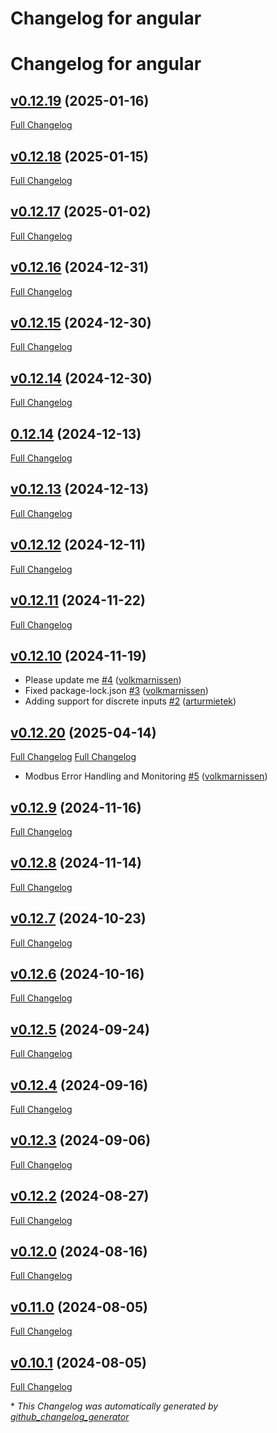 # Changelog for angular
# Changelog for angular

## [v0.12.19](https://github.com/volkmarnissen/angular/tree/v0.12.19) (2025-01-16)

[Full Changelog](https://github.com/volkmarnissen/angular/compare/v0.12.18...v0.12.19)

## [v0.12.18](https://github.com/volkmarnissen/angular/tree/v0.12.18) (2025-01-15)

[Full Changelog](https://github.com/volkmarnissen/angular/compare/v0.12.17...v0.12.18)

## [v0.12.17](https://github.com/volkmarnissen/angular/tree/v0.12.17) (2025-01-02)

[Full Changelog](https://github.com/volkmarnissen/angular/compare/v0.12.16...v0.12.17)

## [v0.12.16](https://github.com/volkmarnissen/angular/tree/v0.12.16) (2024-12-31)

[Full Changelog](https://github.com/volkmarnissen/angular/compare/v0.12.15...v0.12.16)

## [v0.12.15](https://github.com/volkmarnissen/angular/tree/v0.12.15) (2024-12-30)

[Full Changelog](https://github.com/volkmarnissen/angular/compare/v0.12.14...v0.12.15)

## [v0.12.14](https://github.com/volkmarnissen/angular/tree/v0.12.14) (2024-12-30)

[Full Changelog](https://github.com/volkmarnissen/angular/compare/0.12.14...v0.12.14)

## [0.12.14](https://github.com/volkmarnissen/angular/tree/0.12.14) (2024-12-13)

[Full Changelog](https://github.com/volkmarnissen/angular/compare/v0.12.13...0.12.14)

## [v0.12.13](https://github.com/volkmarnissen/angular/tree/v0.12.13) (2024-12-13)

[Full Changelog](https://github.com/volkmarnissen/angular/compare/v0.12.12...v0.12.13)

## [v0.12.12](https://github.com/volkmarnissen/angular/tree/v0.12.12) (2024-12-11)

[Full Changelog](https://github.com/volkmarnissen/angular/compare/v0.12.11...v0.12.12)

## [v0.12.11](https://github.com/volkmarnissen/angular/tree/v0.12.11) (2024-11-22)

[Full Changelog](https://github.com/volkmarnissen/angular/compare/v0.12.10...v0.12.11)

## [v0.12.10](https://github.com/volkmarnissen/angular/tree/v0.12.10) (2024-11-19)

- Please update me [\#4](https://github.com/modbus2mqtt/angular/pull/4) ([volkmarnissen](https://github.com/volkmarnissen))
- Fixed package-lock.json [\#3](https://github.com/modbus2mqtt/angular/pull/3) ([volkmarnissen](https://github.com/volkmarnissen))
- Adding support for discrete inputs [\#2](https://github.com/modbus2mqtt/angular/pull/2) ([arturmietek](https://github.com/arturmietek))

## [v0.12.20](https://github.com/modbus2mqtt/angular/tree/v0.12.20) (2025-04-14)

[Full Changelog](https://github.com/modbus2mqtt/angular/compare/v0.12.19...v0.12.20)
[Full Changelog](https://github.com/volkmarnissen/angular/compare/v0.12.17...v0.12.18)
- Modbus Error Handling and Monitoring [\#5](https://github.com/modbus2mqtt/angular/pull/5) ([volkmarnissen](https://github.com/volkmarnissen))

## [v0.12.9](https://github.com/volkmarnissen/angular/tree/v0.12.9) (2024-11-16)

[Full Changelog](https://github.com/volkmarnissen/angular/compare/v0.12.8...v0.12.9)

## [v0.12.8](https://github.com/volkmarnissen/angular/tree/v0.12.8) (2024-11-14)

[Full Changelog](https://github.com/volkmarnissen/angular/compare/v0.12.7...v0.12.8)

## [v0.12.7](https://github.com/volkmarnissen/angular/tree/v0.12.7) (2024-10-23)

[Full Changelog](https://github.com/volkmarnissen/angular/compare/v0.12.6...v0.12.7)

## [v0.12.6](https://github.com/volkmarnissen/angular/tree/v0.12.6) (2024-10-16)

[Full Changelog](https://github.com/volkmarnissen/angular/compare/v0.12.5...v0.12.6)

## [v0.12.5](https://github.com/volkmarnissen/angular/tree/v0.12.5) (2024-09-24)

[Full Changelog](https://github.com/volkmarnissen/angular/compare/v0.12.4...v0.12.5)

## [v0.12.4](https://github.com/volkmarnissen/angular/tree/v0.12.4) (2024-09-16)

[Full Changelog](https://github.com/volkmarnissen/angular/compare/v0.12.3...v0.12.4)

## [v0.12.3](https://github.com/volkmarnissen/angular/tree/v0.12.3) (2024-09-06)

[Full Changelog](https://github.com/volkmarnissen/angular/compare/v0.12.2...v0.12.3)

## [v0.12.2](https://github.com/volkmarnissen/angular/tree/v0.12.2) (2024-08-27)

[Full Changelog](https://github.com/volkmarnissen/angular/compare/v0.12.0...v0.12.2)

## [v0.12.0](https://github.com/volkmarnissen/angular/tree/v0.12.0) (2024-08-16)

[Full Changelog](https://github.com/volkmarnissen/angular/compare/v0.11.0...v0.12.0)

## [v0.11.0](https://github.com/volkmarnissen/angular/tree/v0.11.0) (2024-08-05)

[Full Changelog](https://github.com/volkmarnissen/angular/compare/v0.10.1...v0.11.0)

## [v0.10.1](https://github.com/volkmarnissen/angular/tree/v0.10.1) (2024-08-05)

[Full Changelog](https://github.com/volkmarnissen/angular/compare/0b2169b1bceece9fa4c2c6940ef33dafe96ae43b...v0.10.1)



\* *This Changelog was automatically generated by [github_changelog_generator](https://github.com/github-changelog-generator/github-changelog-generator)*
